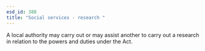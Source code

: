 ```yaml
---
esd_id: 388
title: "Social services - research "
---
```


A local authority may carry out or may assist another to carry out a research in relation to the powers and duties under the Act.

